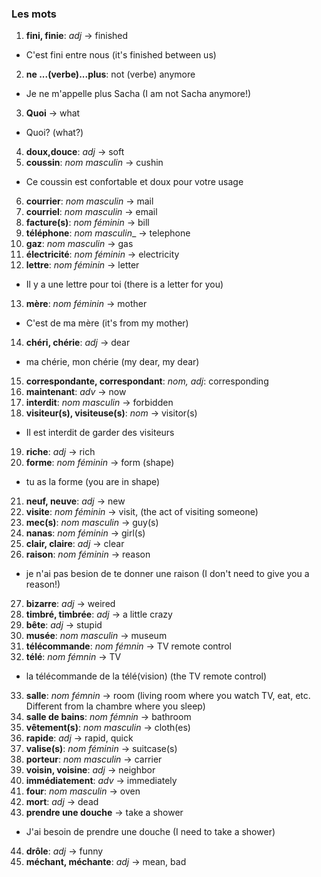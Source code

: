 ### Les mots

1. __fini, finie__: _adj_ -> finished
* C'est fini entre nous (it's finished between us)
2. __ne ...(verbe)...plus__: not (verbe) anymore
* Je ne m'appelle plus Sacha (I am not Sacha anymore!)
3. __Quoi__ -> what
* Quoi? (what?)
4. __doux,douce__: _adj_ -> soft 
5. __coussin__: _nom masculin_ -> cushin 
* Ce coussin est confortable et doux pour votre usage
6. __courrier__: _nom masculin_ -> mail 
7. __courriel__: _nom masculin_ -> email
8. __facture(s)__: _nom féminin_ -> bill 
9. __téléphone__: _nom masculin__ -> telephone
10. __gaz__: _nom masculin_ -> gas
11. __électricité__: _nom féminin_ -> electricity
12. __lettre__: _nom féminin_ -> letter
* Il y a une lettre pour toi (there is a letter for you)
13. __mère__: _nom féminin_ -> mother
* C'est de ma mère (it's from my mother)
14. __chéri, chérie__: _adj_ -> dear
* ma chérie, mon chérie (my dear, my dear)
15. __correspondante, correspondant__: _nom, adj_: corresponding
16. __maintenant__: _adv_ -> now
17. __interdit__: _nom masculin_ -> forbidden
18. __visiteur(s), visiteuse(s)__: _nom_ -> visitor(s)
* Il est interdit de garder des visiteurs
19. __riche__: _adj_ -> rich
20. __forme__: _nom féminin_ -> form (shape)
* tu as la forme (you are in shape)
21. __neuf, neuve__: _adj_ -> new
22. __visite__: _nom féminin_ -> visit, (the act of visiting someone)
23. __mec(s)__: _nom masculin_ -> guy(s)
24. __nanas__: _nom féminin_ -> girl(s)
25. __clair, claire__: _adj_ -> clear
26. __raison__: _nom féminin_ -> reason
* je n'ai pas besion de te donner une raison (I don't need to give you a reason!)
27. __bizarre__: _adj_ -> weired
28. __timbré, timbrée__: _adj_ -> a little crazy
29. __bête__: _adj_ -> stupid
30. __musée__: _nom masculin_ -> museum
31. __télécommande__: _nom fémnin_ -> TV remote control
32. __télé__: _nom fémnin_ -> TV
* la télécommande de la télé(vision) (the TV remote control)
33. __salle__: _nom fémnin_ -> room (living room where you watch TV, eat, etc. Different from la chambre where you sleep)
34. __salle de bains__: _nom fémnin_ -> bathroom
35. __vêtement(s)__: _nom masculin_ -> cloth(es)
36. __rapide__: _adj_ -> rapid, quick
37. __valise(s)__: _nom féminin_ -> suitcase(s)
38. __porteur__: _nom masculin_ -> carrier
39. __voisin, voisine__: _adj_ -> neighbor
40. __immédiatement__: _adv_ -> immediately
41. __four__: _nom masculin_ -> oven
42. __mort__: _adj_ -> dead
43. __prendre une douche__ -> take a shower
* J'ai besoin de prendre une douche (I need to take a shower)
44. __drôle__: _adj_ -> funny
45. __méchant, méchante__: _adj_ -> mean, bad

